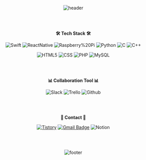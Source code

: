 <div align= "center"> 
  
![header](https://capsule-render.vercel.app/api?type=rect&color=C6BBB7&height=100&section=header&text=Hi%20👋%20,%20I'm%20Hyeonjeong%20&fontSize=30)

<br/><br/>
  
**🛠  Tech Stack 🛠** 
  
![Swift](https://img.shields.io/badge/Swift-FA7343?style=flat-square&logo=Swift&logoColor=white)
![ReactNative](https://img.shields.io/badge/ReactNative-61DAFB?style=flat-square&logo=React&logoColor=black)
![Raspberry%20Pi](https://img.shields.io/badge/Raspberry%20Pi-A22846?style=flat-square&logo=Raspberry%20Pi&logoColor=white)
![Python](https://img.shields.io/badge/Python-3776AB?style=flat-square&logo=Python&logoColor=white)
![C](https://img.shields.io/badge/C-A8B9CC?style=flat-square&logo=C&logoColor=black)
![C++](https://img.shields.io/badge/C++-00599C?style=flat-square&logo=C%2b%2b&logoColor=white)
  
![HTML5](https://img.shields.io/badge/HTML5-E34F26?style=flat-square&logo=HTML5&logoColor=white)
![CSS](https://img.shields.io/badge/CSS3-1572B6?style=flat-square&logo=CSS3&logoColor=white)
![PHP](https://img.shields.io/badge/php-777BB4?style=flat-square&logo=php&logoColor=white)
![MySQL](https://img.shields.io/badge/MySQL-4479A1?style=flat-square&logo=MySQL&logoColor=white)
  
<br/><br/>
  
**📊 Collaboration Tool 📊**
  
![Slack](https://img.shields.io/badge/Slack-4A154B?style=flat-square&logo=Slack&logoColor=white)
![Trello](https://img.shields.io/badge/Trello-0052CC?style=flat-square&logo=Trello&logoColor=white)
![Github](https://img.shields.io/badge/Github-181717?style=flat-square&logo=Github&logoColor=white)
  
<br/><br/>
  
**📨  Contact  📨** 
  
[![Tistory](https://img.shields.io/badge/Tistory-000000?style=flat-square&logo=TV%20Time&logoColor=white)](https://devlog2829.tistory.com/)
[![Gmail Badge](https://img.shields.io/badge/Gmail-d14836?style=flat-square&logo=Gmail&logoColor=white&link=mailto:hyeonjeong2829@gmail.com)](mailto:hyeonjeong2829@gmail.com)
![Notion](https://img.shields.io/badge/Notion-000000?style=flat-square&logo=Notion&logoColor=white)

<br/><br/>

  
![footer](https://capsule-render.vercel.app/api?type=wave&color=364765&height=200&section=footer)
  

</div>
